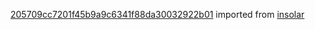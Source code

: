 [205709cc7201f45b9a9c6341f88da30032922b01](https://github.com/insolar/insolar/commit/205709cc7201f45b9a9c6341f88da30032922b01) imported from [insolar](https://github.com/insolar/insolar)
